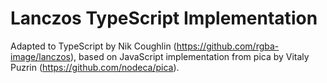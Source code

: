 # Lanczos TypeScript Implementation

Adapted to TypeScript by Nik Coughlin (https://github.com/rgba-image/lanczos), based on JavaScript implementation from pica by Vitaly Puzrin (https://github.com/nodeca/pica).
